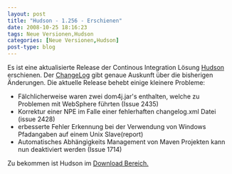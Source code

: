 ```yaml
---
layout: post
title: "Hudson - 1.256 - Erschienen"
date: 2008-10-25 18:16:23
tags: Neue Versionen,Hudson
categories: [Neue Versionen,Hudson]
post-type: blog
---
```

Es ist eine aktualisierte Release der Continous Integration Lösung [Hudson](https://hudson.dev.java.net/) erschienen.
Der [ChangeLog](https://hudson.dev.java.net/changelog.html) gibt genaue Auskunft über die bisherigen Änderungen. 
Die aktuelle Release behebt einige kleinere Probleme:

+ Fälchlicherweise waren zwei dom4j.jar's enthalten, welche zu Problemen mit WebSphere führten (Issue 2435)
+ Korrektur einer NPE im Falle einer fehlerhaften changelog.xml Datei (issue 2428)
+ erbesserte Fehler Erkennung bei der Verwendung von Windows Pfadangaben auf einem Unix Slave(report)
+ Automatisches Abhängigkeits Management von Maven Projekten kann nun deaktiviert werden (Issue 1714)

Zu bekommen ist Hudson im [Download Bereich.](https://hudson.dev.java.net/servlets/ProjectDocumentList?folderID=2761&expandFolder=2761&folderID=0)
